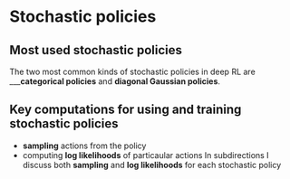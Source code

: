 # Stochastic policies
## Most used stochastic policies
The two most common kinds of stochastic policies in deep RL are _____categorical policies__ and
__diagonal Gaussian policies__.
## Key computations for using and training stochastic policies
* __sampling__ actions from the policy
* computing __log likelihoods__ of particaular actions
In subdirections I discuss both __sampling__ and __log likelihoods__ for each stochastic policy

